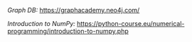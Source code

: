 *Graph DB:* https://graphacademy.neo4j.com/

*Introduction to NumPy:* https://python-course.eu/numerical-programming/introduction-to-numpy.php
